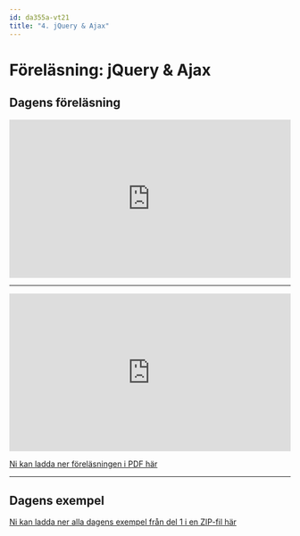 ```yaml
---
id: da355a-vt21
title: "4. jQuery & Ajax"
---
```


# Föreläsning: jQuery & Ajax

## Dagens föreläsning

<div class="video-frame">
    <div style="left: 0; width: 100%; height: 0; position: relative; padding-bottom: 56.25%;"><iframe src="https://www.youtube.com/embed/HGo6v-rCGG8?rel=0" style="border: 0; top: 0; left: 0; width: 100%; height: 100%; position: absolute;" allowfullscreen scrolling="no" allow="encrypted-media; accelerometer; clipboard-write; gyroscope; picture-in-picture"></iframe></div>
</div>

---

<div class="frame">
    <div style="left: 0; width: 100%; height: 0; position: relative; padding-bottom: 56.1972%;"><iframe src="https://speakerdeck.com/tibbelit/vt21-da355a-jquery-and-ajax" style="border: 0; top: 0; left: 0; width: 100%; height: 100%; position: absolute;" allowfullscreen scrolling="no" allow="encrypted-media"></iframe></div>
</div>

[Ni kan ladda ner föreläsningen i PDF här](../../assets/pdf/da355a-jquery-ajax.pdf)

---

## Dagens exempel

[Ni kan ladda ner alla dagens exempel från del 1 i en ZIP-fil här](../../assets/ex-4.zip)